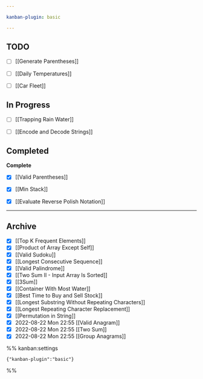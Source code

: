 ```yaml
---

kanban-plugin: basic

---
```


## TODO

- [ ] [[Generate Parentheses]]
- [ ] [[Daily Temperatures]]
- [ ] [[Car Fleet]]


## In Progress

- [ ] [[Trapping Rain Water]]
- [ ] [[Encode and Decode Strings]]


## Completed

**Complete**
- [x] [[Valid Parentheses]]
- [x] [[Min Stack]]
- [x] [[Evaluate Reverse Polish Notation]]


***

## Archive

- [x] [[Top K Frequent Elements]]
- [x] [[Product of Array Except Self]]
- [x] [[Valid Sudoku]]
- [x] [[Longest Consecutive Sequence]]
- [x] [[Valid Palindrome]]
- [x] [[Two Sum II - Input Array Is Sorted]]
- [x] [[3Sum]]
- [x] [[Container With Most Water]]
- [x] [[Best Time to Buy and Sell Stock]]
- [x] [[Longest Substring Without Repeating Characters]]
- [x] [[Longest Repeating Character Replacement]]
- [x] [[Permutation in String]]
- [x] 2022-08-22 Mon 22:55 [[Valid Anagram]]
- [x] 2022-08-22 Mon 22:55 [[Two Sum]]
- [x] 2022-08-22 Mon 22:55 [[Group Anagrams]]

%% kanban:settings
```
{"kanban-plugin":"basic"}
```
%%
